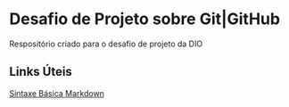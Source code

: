 #  Desafio de Projeto sobre Git|GitHub 
Respositório criado para o desafio de projeto da DIO

## Links Úteis
[Sintaxe Básica Markdown](https://www.markdownguide.org/)
